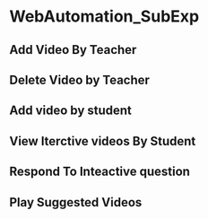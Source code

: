 # WebAutomation_SubExp
## Add Video By Teacher
## Delete Video by Teacher 
## Add video by student
## View Iterctive videos By Student
## Respond To Inteactive question 
## Play Suggested Videos 

 

